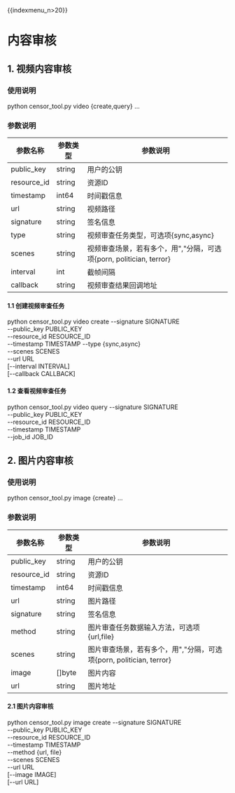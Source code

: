 {{indexmenu_n>20}}

# 内容审核

## 1. 视频内容审核

### 使用说明

  python censor_tool.py video {create,query} ...

### 参数说明

| 参数名称 | 参数类型 | 参数说明 |
| -------- | -------- | -------- |
| public\_key | string | 用户的公钥 |
| resource\_id | string | 资源ID|
| timestamp | int64 | 时间戳信息|
| url | string | 视频路径 |
| signature | string | 签名信息 |
| type | string | 视频审查任务类型，可选项{sync,async}|
| scenes | string | 视频审查场景，若有多个，用","分隔，可选项{porn, politician, terror}|
| interval | int | 截帧间隔 |
| callback | string | 视频审查结果回调地址 |

#### 1.1 创建视频审查任务

  python censor_tool.py video create		--signature SIGNATURE \
  						--public_key PUBLIC_KEY \
  						--resource_id RESOURCE_ID \
                                      		--timestamp TIMESTAMP 
                                      		--type {sync,async} \
                                   		--scenes SCENES \
                                   		--url URL \
                                   		[--interval INTERVAL] \
                                   		[--callback CALLBACK]


#### 1.2 查看视频审查任务

  python censor_tool.py video query		--signature SIGNATURE \
  						--public_key PUBLIC_KEY \
  						--resource_id RESOURCE_ID \
                                      		--timestamp TIMESTAMP \
                                      		--job_id JOB_ID


## 2. 图片内容审核

### 使用说明

  python censor_tool.py image {create} ...


### 参数说明

| 参数名称 | 参数类型 | 参数说明 |
| -------- | -------- | -------- |
| public\_key | string | 用户的公钥 |
| resource\_id | string | 资源ID|
| timestamp | int64 | 时间戳信息|
| url | string | 图片路径 |
| signature | string | 签名信息 |
| method | string | 图片审查任务数据输入方法，可选项{url,file}|
| scenes | string | 图片审查场景，若有多个，用","分隔，可选项{porn, politician, terror}|
| image | []byte | 图片内容 |
| url | string | 图片地址 |

#### 2.1 图片内容审核

  python censor_tool.py image create  	--signature SIGNATURE \
  					--public_key PUBLIC_KEY \
  					--resource_id RESOURCE_ID \
  					--timestamp TIMESTAMP \
  					--method {url, file} \
  					--scenes SCENES \
  					--url URL \
  					[--image IMAGE] \
  					[--url URL]
